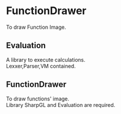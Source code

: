 # FunctionDrawer
To draw Function Image.

## Evaluation
A library to execute calculations.  
Lexxer,Parser,VM contained.  

## FunctionDrawer
To draw functions' image.  
Library SharpGL and Evaluation are required.
